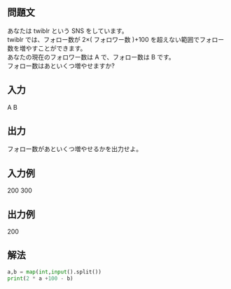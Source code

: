 ## 問題文
あなたは twiblr という SNS をしています。  
twiblr では、フォロー数が 
2×( フォロワー数 
)+100 を超えない範囲でフォロー数を増やすことができます。  
あなたの現在のフォロワー数は 
A で、フォロー数は 
B です。  
フォロー数はあといくつ増やせますか?
## 入力
A B
## 出力
フォロー数があといくつ増やせるかを出力せよ。
## 入力例
200 300
## 出力例
200
## 解法

```python
a,b = map(int,input().split())
print(2 * a +100 - b)